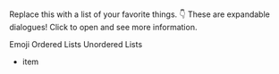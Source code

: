 Replace this with a list of your favorite things.
👇 These are expandable dialogues! Click to open and see more information.

Emoji
Ordered Lists
Unordered Lists
- item
